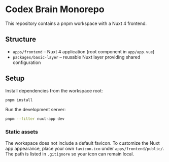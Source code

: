 # Codex Brain Monorepo

This repository contains a pnpm workspace with a Nuxt 4 frontend.

## Structure

 - `apps/frontend` – Nuxt 4 application (root component in `app/app.vue`)
- `packages/basic-layer` – reusable Nuxt layer providing shared configuration

## Setup

Install dependencies from the workspace root:

```bash
pnpm install
```

Run the development server:

```bash
pnpm --filter nuxt-app dev
```

### Static assets

The workspace does not include a default favicon. To customize the Nuxt app
appearance, place your own `favicon.ico` under `apps/frontend/public/`. The path
is listed in `.gitignore` so your icon can remain local.
